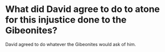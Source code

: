 # What did David agree to do to atone for this injustice done to the Gibeonites?

David agreed to do whatever the Gibeonites would ask of him.
